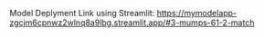 Model Deplyment Link using Streamlit: https://mymodelapp-zgcjm6cpnwz2wlnq8a9lbg.streamlit.app/#3-mumps-61-2-match
